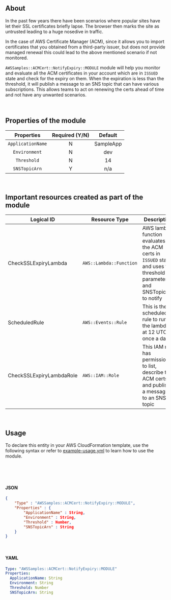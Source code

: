 ## About
In the past few years there have been scenarios where popular sites have let their SSL certificates briefly lapse. The browser then marks the site as untrusted leading to a huge nosedive in traffic.

In the case of AWS Certificate Manager (ACM), since it allows you to import certificates that you obtained from a third-party issuer, but does not provide managed renewal this could lead to the above mentioned scenario if not monitored. 

`AWSSamples::ACMCert::NotifyExpiry::MODULE` module will help you monitor and evaluate all the ACM certificates in your account which are in `ISSUED` state and check for the expiry on them. 
When the expiration is less than the threshold, it will publish a message to an SNS topic that can have various subscriptions. This allows teams to act on renewing the certs ahead of time and not have any unwanted scenarios.

&nbsp;
&nbsp;

## Properties of the module

|    Properties     | Required (Y/N) |  Default  |
| :---------------: | :------------: | :-------: |
| `ApplicationName` |       N        | SampleApp |
|   `Environment`   |       N        |    dev    |
|    `Threshold`    |       N        |    14     |
|   `SNSTopicArn`   |       Y        |    n/a    |

&nbsp;
&nbsp;

## Important resources created as part of the module

| Logical ID               | Resource Type           | Description                                                                                                                  |
| ------------------------ | ----------------------- | ---------------------------------------------------------------------------------------------------------------------------- |
| CheckSSLExpiryLambda     | `AWS::Lambda::Function` | AWS lambda function evaluates all the ACM certs in `ISSUED` state and uses the threshold parameter and SNSTopicArn to notify |
| ScheduledRule            | `AWS::Events::Rule`     | This is the scheduled rule to run the lambda at 12 UTC once a day                                                            |
| CheckSSLExpiryLambdaRole | `AWS::IAM::Role`        | This IAM role has permissions to list, describe the ACM certs and publish a message to an SNS topic                          |

&nbsp;
&nbsp;

## Usage

To declare this entity in your AWS CloudFormation template, use the following syntax
or refer to [example-usage.yml](https://code.amazon.com/packages/Notify-cert-expiry-cfn-module/blobs/heads/master/--/example-usage.yaml) to learn how to use the module.

&nbsp;

&nbsp;
#### JSON

```json
{
    "Type" : "AWSSamples::ACMCert::NotifyExpiry::MODULE",
    "Properties" : {
        "ApplicationName" : String,
        "Environment" : String,
        "Threshold" : Number,
        "SNSTopicArn" : String
    }
}
```

&nbsp;

#### YAML
```yaml
Type: "AWSSamples::ACMCert::NotifyExpiry::MODULE"
Properties:
  ApplicationName: String
  Environment: String
  Threshold: Number
  SNSTopicArn: String
```



